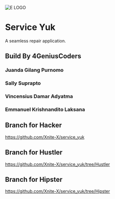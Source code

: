 ![E LOGO](https://github.com/Xnite-X/service_yuk/assets/48861223/8ca58c29-f947-4ee7-a305-4bef7fb8273c)

# Service Yuk
A seamless repair application.

## Build By 4GeniusCoders
### Juanda Gilang Purnomo
### Sally Suprapto
### Vincensius Damar Adyatma
### Emmanuel Krishnandito Laksana

## Branch for Hacker
https://github.com/Xnite-X/service_yuk

## Branch for Hustler
https://github.com/Xnite-X/service_yuk/tree/Hustler

## Branch for Hipster
https://github.com/Xnite-X/service_yuk/tree/Hipster



